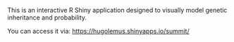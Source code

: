 This is an interactive R Shiny application designed to visually model genetic inheritance and probability.

You can access it via: https://hugolemus.shinyapps.io/summit/
